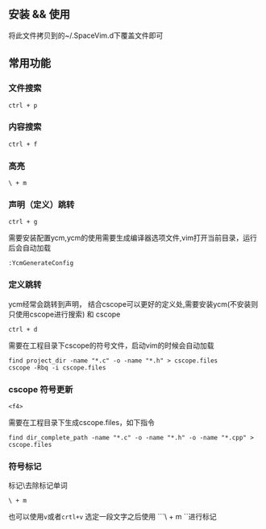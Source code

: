 ## 安装 && 使用
将此文件拷贝到的~/.SpaceVim.d下覆盖文件即可

## 常用功能

### 文件搜索
```
ctrl + p
```

### 内容搜索
```
ctrl + f
```

### 高亮
```
\ + m
```

### 声明（定义）跳转
```
ctrl + g
```
需要安装配置ycm,ycm的使用需要生成编译器选项文件,vim打开当前目录，运行后会自动加载
```
:YcmGenerateConfig
```




### 定义跳转
ycm经常会跳转到声明， 结合cscope可以更好的定义处,需要安装ycm(不安装则只使用cscope进行搜索) 和 cscope
```
ctrl + d
```
需要在工程目录下cscope的符号文件，启动vim的时候会自动加载
```
find project_dir -name "*.c" -o -name "*.h" > cscope.files
cscope -Rbq -i cscope.files
```

### cscope 符号更新
```
<f4>
```
需要在工程目录下生成cscope.files，如下指令
```
find dir_complete_path -name "*.c" -o -name "*.h" -o -name "*.cpp" > cscope.files
```
### 符号标记
标记\去除标记单词
```
\ + m
```
也可以使用```v```或者```crtl+v``` 选定一段文字之后使用 ```\ + m ``进行标记
